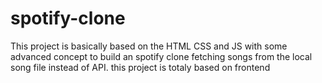 # spotify-clone
This project is basically based on the HTML CSS and JS with some advanced concept to build an spotify clone fetching songs from the local song file instead of API. this project is totaly based on frontend
